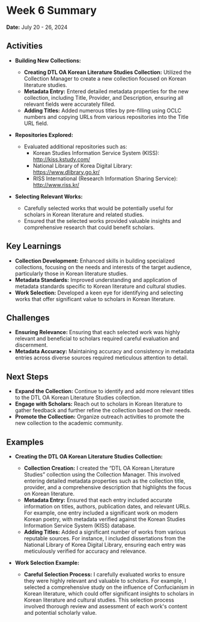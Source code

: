 # Week 6 Summary
**Date:** July 20 - 26, 2024

## Activities
- **Building New Collections:**
  - **Creating DTL OA Korean Literature Studies Collection:** Utilized the Collection Manager to create a new collection focused on Korean literature studies.
  - **Metadata Entry:** Entered detailed metadata properties for the new collection, including Title, Provider, and Description, ensuring all relevant fields were accurately filled.
  - **Adding Titles:** Added numerous titles by pre-filling using OCLC numbers and copying URLs from various repositories into the Title URL field.

- **Repositories Explored:**
  - Evaluated additional repositories such as:
    - Korean Studies Information Service System (KISS): http://kiss.kstudy.com/
    - National Library of Korea Digital Library: https://www.dlibrary.go.kr/
    - RISS International (Research Information Sharing Service): http://www.riss.kr/

- **Selecting Relevant Works:**
  - Carefully selected works that would be potentially useful for scholars in Korean literature and related studies.
  - Ensured that the selected works provided valuable insights and comprehensive research that could benefit scholars.

## Key Learnings
- **Collection Development:** Enhanced skills in building specialized collections, focusing on the needs and interests of the target audience, particularly those in Korean literature studies.
- **Metadata Standards:** Improved understanding and application of metadata standards specific to Korean literature and cultural studies.
- **Work Selection:** Developed a keen eye for identifying and selecting works that offer significant value to scholars in Korean literature.

## Challenges
- **Ensuring Relevance:** Ensuring that each selected work was highly relevant and beneficial to scholars required careful evaluation and discernment.
- **Metadata Accuracy:** Maintaining accuracy and consistency in metadata entries across diverse sources required meticulous attention to detail.

## Next Steps
- **Expand the Collection:** Continue to identify and add more relevant titles to the DTL OA Korean Literature Studies collection.
- **Engage with Scholars:** Reach out to scholars in Korean literature to gather feedback and further refine the collection based on their needs.
- **Promote the Collection:** Organize outreach activities to promote the new collection to the academic community.

## Examples
- **Creating the DTL OA Korean Literature Studies Collection:**
  - **Collection Creation:** I created the “DTL OA Korean Literature Studies” collection using the Collection Manager. This involved entering detailed metadata properties such as the collection title, provider, and a comprehensive description that highlights the focus on Korean literature.
  - **Metadata Entry:** Ensured that each entry included accurate information on titles, authors, publication dates, and relevant URLs. For example, one entry included a significant work on modern Korean poetry, with metadata verified against the Korean Studies Information Service System (KISS) database.
  - **Adding Titles:** Added a significant number of works from various reputable sources. For instance, I included dissertations from the National Library of Korea Digital Library, ensuring each entry was meticulously verified for accuracy and relevance.

- **Work Selection Example:**
  - **Careful Selection Process:** I carefully evaluated works to ensure they were highly relevant and valuable to scholars. For example, I selected a comprehensive study on the influence of Confucianism in Korean literature, which could offer significant insights to scholars in Korean literature and cultural studies. This selection process involved thorough review and assessment of each work's content and potential scholarly value.

